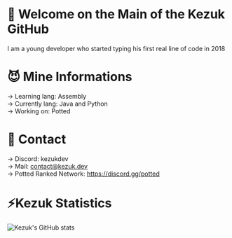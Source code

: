 # 💼 Welcome on the Main of the Kezuk GitHub
I am a young developer who started typing his first real line of code in 2018

# 😈 Mine Informations
 -> Learning lang: Assembly\
 -> Currently lang: Java and Python\
 -> Working on: Potted

# 🤖 Contact
 -> Discord: kezukdev\
 -> Mail: contact@kezuk.dev\
 -> Potted Ranked Network: https://discord.gg/potted
 
 # ⚡️Kezuk Statistics
![Kezuk's GitHub stats](https://github-readme-stats.vercel.app/api?username=kezukdev&count_private=true)
